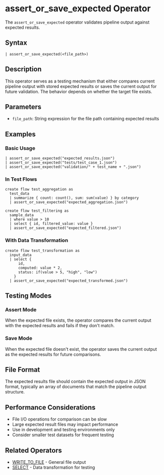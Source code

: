 # assert_or_save_expected Operator

The `assert_or_save_expected` operator validates pipeline output against expected results.

## Syntax

```jsonjet
| assert_or_save_expected(<file_path>)
```

## Description

This operator serves as a testing mechanism that either compares current pipeline output with stored expected results or saves the current output for future validation. The behavior depends on whether the target file exists.

## Parameters

- `file_path`: String expression for the file path containing expected results

## Examples

### Basic Usage

```jsonjet
| assert_or_save_expected("expected_results.json")
| assert_or_save_expected("tests/test_case_1.json")
| assert_or_save_expected("validation/" + test_name + ".json")
```

### In Test Flows

```jsonjet
create flow test_aggregation as
  test_data
  | summarize { count: count(), sum: sum(value) } by category
  | assert_or_save_expected("expected_aggregation.json")

create flow test_filtering as
  sample_data
  | where value > 10
  | select { id, filtered_value: value }
  | assert_or_save_expected("expected_filtered.json")
```

### With Data Transformation

```jsonjet
create flow test_transformation as
  input_data
  | select { 
      id, 
      computed: value * 2,
      status: if(value > 5, "high", "low")
    }
  | assert_or_save_expected("expected_transformed.json")
```

## Testing Modes

### Assert Mode
When the expected file exists, the operator compares the current output with the expected results and fails if they don't match.

### Save Mode
When the expected file doesn't exist, the operator saves the current output as the expected results for future comparisons.



## File Format

The expected results file should contain the expected output in JSON format, typically an array of documents that match the pipeline output structure.

## Performance Considerations

- File I/O operations for comparison can be slow
- Large expected result files may impact performance
- Use in development and testing environments only
- Consider smaller test datasets for frequent testing

## Related Operators

- [WRITE_TO_FILE](./write-to-file.md) - General file output
- [SELECT](./select.md) - Data transformation for testing 